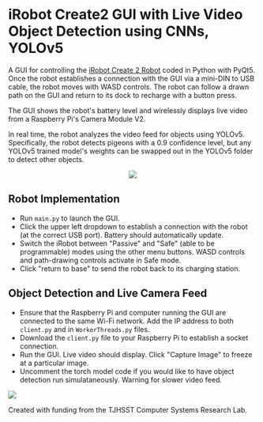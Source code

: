 # iRobot Create2 GUI with Live Video Object Detection using CNNs, YOLOv5

A GUI for controlling the [iRobot Create 2 Robot](https://www.irobot.com/en_US/irobot-create-2-programmable-robot/RC65099.html) coded in Python with PyQt5. Once the robot establishes a connection with the GUI via a mini-DIN to USB cable, the robot moves with WASD controls. The robot can follow a drawn path on the GUI and return to its dock to recharge with a button press.

The GUI shows the robot's battery level and wirelessly displays live video from a Raspberry Pi's Camera Module V2.

In real time, the robot analyzes the video feed for objects using YOLOv5. Specifically, the robot detects pigeons with a 0.9 confidence level, but any YOLOv5 trained model's weights can be swapped out in the YOLOv5 folder to detect other objects.

<p align="center">
  <img src="https://user-images.githubusercontent.com/74417274/210126009-b2d3489b-b052-49ae-9dc0-20a0394a9cc7.png">
</p>

## Robot Implementation

* Run `main.py` to launch the GUI.
* Click the upper left dropdown to establish a connection with the robot (at the correct USB port). Battery should automatically update.
* Switch the iRobot between "Passive" and "Safe" (able to be programmable) modes using the other menu buttons. WASD controls and path-drawing controls activate in Safe mode.
* Click "return to base" to send the robot back to its charging station.

## Object Detection and Live Camera Feed

* Ensure that the Raspberry Pi and computer running the GUI are connected to the same Wi-Fi network. Add the IP address to both `client.py` and in `WorkerThreads.py` files.
* Download the `client.py` file to your Raspberry Pi to establish a socket connection.
* Run the GUI. Live video should display. Click "Capture Image" to freeze at a particular image.
* Uncomment the torch model code if you would like to have object detection run simulataneously. Warning for slower video feed.

![](https://user-images.githubusercontent.com/74417274/204418784-378abc71-2ba4-4525-a52f-86d5ff716e3b.png)

Created with funding from the TJHSST Computer Systems Research Lab.
